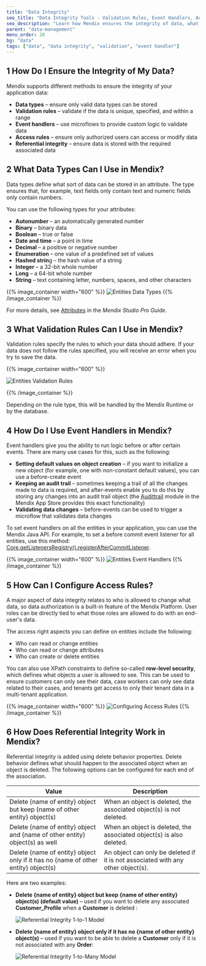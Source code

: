 ```yaml
---
title: "Data Integrity"
seo_title: "Data Integrity Tools - Validation Rules, Event Handlers, Access Rules"
seo_description: "Learn how Mendix ensures the integrity of data, what data types are supported, what validation rules can be used & all about event handlers & access rules."
parent: "data-management"
menu_order: 20
bg: "data"
tags: ["data", "data integrity", "validation", "event handler"]
---
```


## 1 How Do I Ensure the Integrity of My Data?

Mendix supports different methods to ensure the integrity of your application data:

* **Data types** – ensure only valid data types can be stored
* **Validation rules** – validate if the data is unique, specified, and within a range
* **Event handlers** – use microflows to provide custom logic to validate data
* **Access rules** – ensure only authorized users can access or modify data
* **Referential integrity** – ensure data is stored with the required associated data

## 2 What Data Types Can I Use in Mendix?

Data types define what sort of data can be stored in an attribute. The type ensures that, for example, text fields only contain text and numeric fields only contain numbers.

You can use the following types for your attributes:

* **Autonumber** – an automatically generated number
* **Binary** – binary data
* **Boolean** – true or false
* **Date and time** – a point in time
* **Decimal** – a positive or negative number
* **Enumeration** – one value of a predefined set of values
* **Hashed strin**g – the hash value of a string
* **Integer** – a 32-bit whole number
* **Long** – a 64-bit whole number
* **String** – text containing letter, numbers, spaces, and other characters

{{% image_container width="600" %}}
![Entities Data Types](attachments/entity_data_types.png)
{{% /image_container %}}

For more details, see [Attributes](https://docs.mendix.com/refguide/attributes#type-1) in the *Mendix Studio Pro Guide*.

## 3 What Validation Rules Can I Use in Mendix?

Validation rules specify the rules to which your data should adhere. If your data does not follow the rules specified, you will receive an error when you try to save the data.

{{% image_container width="600" %}}

![Entities Validation Rules](attachments/entity_validation_rule.png)

{{% /image_container %}}

Depending on the rule type, this will be handled by the Mendix Runtime or by the database.

## 4 How Do I Use Event Handlers in Mendix?

Event handlers give you the ability to run logic before or after certain events. There are many use cases for this, such as the following:

* **Setting default values on object creation** – if you want to initialize a new object (for example, one with non-constant default values), you can use a before-create event
* **Keeping an audit trail** – sometimes keeping a trail of all the changes made to data is required, and after-events enable you to do this by storing any changes into an audit trail object (the [Audittrail](https://appstore.home.mendix.com/link/app/138/) module in the Mendix App Store provides this exact functionality)
* **Validating data changes** – before-events can be used to trigger a microflow that validates data changes

To set event handlers on all the entities in your application, you can use the Mendix Java API. For example, to set a before commit event listener for all entities, use this method: [Core.getListenersRegistry().registerAfterCommitListener](https://apidocs.rnd.mendix.com/8/runtime/com/mendix/core/actionmanagement/ListenersRegistry.html).

{{% image_container width="600" %}}
![Entities Event Handlers](attachments/entity_event_handler.png)
{{% /image_container %}}

## 5 How Can I Configure Access Rules?

A major aspect of data integrity relates to who is allowed to change what data, so data authorization is a built-in feature of the Mendix Platform. User roles can be directly tied to what those roles are allowed to do with an end-user's data.

The access right aspects you can define on entities include the following:

* Who can read or change entities
* Who can read or change attributes
* Who can create or delete entities

You can also use XPath constraints to define so-called **row-level security**, which defines what objects a user is allowed to see. This can be used to ensure customers can only see their data, case workers can only see data related to their cases, and tenants get access to only their tenant data in a multi-tenant application.

{{% image_container width="600" %}}
![Configuring Access Rules](attachments/entity_access_rules.png)
{{% /image_container %}}

## 6 How Does Referential Integrity Work in Mendix?

Referential integrity is added using delete behavior properties. Delete behavior defines what should happen to the associated object when an object is deleted. The following options can be configured for each end of the association.

| Value |	Description |
| --- | --- |
| Delete {name of entity} object but keep {name of other entity} object(s) | When an object is deleted, the associated object(s) is not deleted. |
| Delete {name of entity} object and {name of other entity} object(s) as well | When an object is deleted, the associated object(s) is also deleted. |
| Delete {name of entity} object only if it has no {name of other entity} object(s)	| An object can only be deleted if it is not associated with any other object(s). |

Here are two examples:

* **Delete {name of entity} object but keep {name of other entity} object(s) (default value)** – used if you want to delete any associated **Customer_Profile** when a **Customer** is deleted :

  ![Referential Integrity 1-to-1 Model](attachments/referential-integrity-1.png)

* **Delete {name of entity} object only if it has no {name of other entity} object(s)** – used if you want to be able to delete a **Customer** only if it is not associated with any **Order**:

  ![Referential Integrity 1-to-Many Model](attachments/referential-integrity-2.png)
